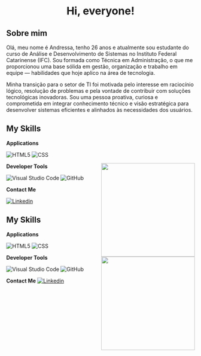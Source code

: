 <h1 align="center">Hi, everyone!</h1>

## Sobre mim 

Olá, meu nome é Andressa, tenho 26 anos e atualmente sou estudante do curso de Análise e Desenvolvimento de Sistemas no Instituto Federal Catarinense (IFC). Sou formada como Técnica em Administração, o que me proporcionou uma base sólida em gestão, organização e trabalho em equipe — habilidades que hoje aplico na área de tecnologia.

Minha transição para o setor de TI foi motivada pelo interesse em raciocínio lógico, resolução de problemas e pela vontade de contribuir com soluções tecnológicas inovadoras. Sou uma pessoa proativa, curiosa e comprometida em integrar conhecimento técnico e visão estratégica para desenvolver sistemas eficientes e alinhados às necessidades dos usuários.




 ## My Skills

 **Applications**


![HTML5](https://img.shields.io/badge/-HTML5-333333?style=flat&logo=HTML5)
![CSS](https://img.shields.io/badge/-CSS-333333?style=flat&logo=CSS3&logoColor=1572B6)

<img align= "right" width= "250" src= "https://pa1.narvii.com/6580/8098c6e9207376889eeb0532d9f5a0723c4d73f5_hq.gif"/>

**Developer Tools**

![Visual Studio Code](https://img.shields.io/badge/-Visual%20Studio%20Code-333333?style=flat&logo=visual-studio-code&logoColor=007ACC)
![GitHub](https://img.shields.io/badge/-GitHub-333333?style=flat&logo=github)

**Contact Me**

[![Linkedin](https://img.shields.io/badge/-LinkedIn-blue?style=flat&logo=Linkedin&logoColor=white)](https://www.linkedin.com/in/andressa-dos-santos-antunes-76208b256/)



 ## My Skills

 **Applications**


![HTML5](https://img.shields.io/badge/-HTML5-333333?style=flat&logo=HTML5)
![CSS](https://img.shields.io/badge/-CSS-333333?style=flat&logo=CSS3&logoColor=1572B6)

<img align= "right" width= "250" src= "https://pa1.narvii.com/6580/8098c6e9207376889eeb0532d9f5a0723c4d73f5_hq.gif"/>

**Developer Tools**

![Visual Studio Code](https://img.shields.io/badge/-Visual%20Studio%20Code-333333?style=flat&logo=visual-studio-code&logoColor=007ACC)
![GitHub](https://img.shields.io/badge/-GitHub-333333?style=flat&logo=github)

**Contact Me**
[![Linkedin](https://img.shields.io/badge/-LinkedIn-blue?style=flat&logo=Linkedin&logoColor=white)](https://www.linkedin.com/in/andressa-dos-santos-antunes-76208b256/)

